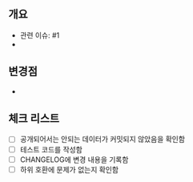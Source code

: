 ## 개요

- 관련 이슈: #1
- 

## 변경점

- 

## 체크 리스트

- [ ] 공개되어서는 안되는 데이터가 커밋되지 않았음을 확인함
- [ ] 테스트 코드를 작성함
- [ ] CHANGELOG에 변경 내용을 기록함
- [ ] 하위 호환에 문제가 없는지 확인함
